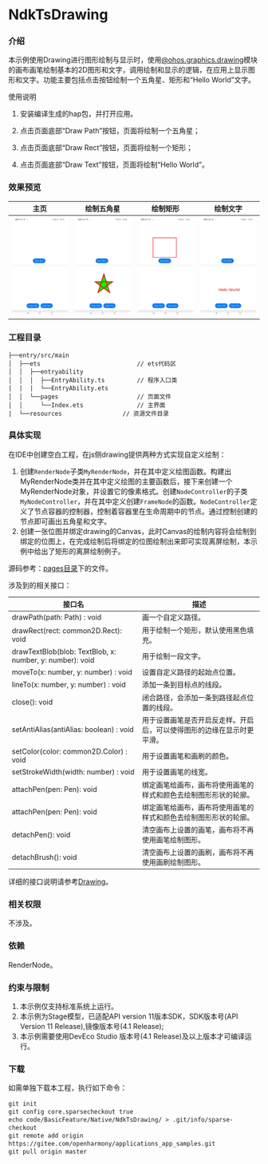 # NdkTsDrawing

### 介绍

本示例使用Drawing进行图形绘制与显示时，使用[@ohos.graphics.drawing](https://docs.openharmony.cn/pages/v4.1/en/application-dev/reference/apis-arkgraphics2d/js-apis-graphics-drawing.md)模块的画布画笔绘制基本的2D图形和文字，调用绘制和显示的逻辑，在应用上显示图形和文字。功能主要包括点击按钮绘制一个五角星、矩形和“Hello World”文字。

使用说明

1. 安装编译生成的hap包，并打开应用。

2. 点击页面底部“Draw Path”按钮，页面将绘制一个五角星；

3. 点击页面底部“Draw Rect”按钮，页面将绘制一个矩形；

4. 点击页面底部“Draw Text”按钮，页面将绘制“Hello World”。

### 效果预览

| 主页                                 | 绘制五角星                                            | 绘制矩形                                            | 绘制文字                                            |
| ------------------------------------ | ----------------------------------------------- | ------------------------------------ | ------------------------------------ |
| ![main](screenshots/Index.jpeg) | ![Draw Path](screenshots/DrawPath.jpeg) | ![Draw Path](screenshots/DrawRect.jpeg) | ![Draw Path](screenshots/DrawText.jpeg) |

### 工程目录

```
├──entry/src/main
│  ├──ets                           // ets代码区
│  │  ├──entryability
│  │  │  ├──EntryAbility.ts         // 程序入口类
|  |  |  └──EntryAbility.ets
│  │  └──pages                      // 页面文件
│  │     └──Index.ets               // 主界面
|  └──resources         	    // 资源文件目录
```

### 具体实现

在IDE中创建空白工程，在js侧drawing提供两种方式实现自定义绘制：
1. 创建`RenderNode`子类`MyRenderNode`，并在其中定义绘图函数。构建出MyRenderNode类并在其中定义绘图的主要函数后，接下来创建一个MyRenderNode对象，并设置它的像素格式。创建`NodeController`的子类`MyNodeController`，并在其中定义创建`FrameNode`的函数。`NodeController`定义了节点容器的控制器，控制着容器里在生命周期中的节点。通过控制创建的节点即可画出五角星和文字。
2. 创建一张位图并绑定drawing的Canvas，此时Canvas的绘制内容将会绘制到绑定的位图上，在完成绘制后将绑定的位图绘制出来即可实现离屏绘制，本示例中给出了矩形的离屏绘制例子。

源码参考：[pages目录](entry/src/main/ets/pages)下的文件。

涉及到的相关接口：


| 接口名 | 描述 | 
| -------- | -------- |
| drawPath(path: Path) : void | 画一个自定义路径。 |
| drawRect(rect: common2D.Rect): void | 用于绘制一个矩形，默认使用黑色填充。 |
| drawTextBlob(blob: TextBlob, x: number, y: number): void | 用于绘制一段文字。 |
| moveTo(x: number, y: number) : void | 设置自定义路径的起始点位置。 |
| lineTo(x: number, y: number) : void | 添加一条到目标点的线段。 |
| close(): void | 闭合路径，会添加一条到路径起点位置的线段。 |
| setAntiAlias(antiAlias: boolean) : void | 用于设置画笔是否开启反走样。开启后，可以使得图形的边缘在显示时更平滑。|
| setColor(color: common2D.Color) : void | 用于设置画笔和画刷的颜色。|
| setStrokeWidth(width: number) : void | 用于设置画笔的线宽。|
| attachPen(pen: Pen): void | 绑定画笔给画布，画布将使用画笔的样式和颜色去绘制图形形状的轮廓。|
| attachPen(pen: Pen): void | 绑定画笔给画布，画布将使用画笔的样式和颜色去绘制图形形状的轮廓。|
| detachPen(): void | 清空画布上设置的画笔，画布将不再使用画笔绘制图形。|
| detachBrush(): void | 清空画布上设置的画刷，画布将不再使用画刷绘制图形。|

详细的接口说明请参考[Drawing](https://docs.openharmony.cn/pages/v4.1/en/application-dev/reference/apis-arkgraphics2d/js-apis-graphics-drawing.md)。

### 相关权限

不涉及。

### 依赖

RenderNode。

### 约束与限制

1. 本示例仅支持标准系统上运行。
2. 本示例为Stage模型，已适配API version 11版本SDK，SDK版本号(API Version 11 Release),镜像版本号(4.1 Release);
3. 本示例需要使用DevEco Studio 版本号(4.1 Release)及以上版本才可编译运行。
### 下载

如需单独下载本工程，执行如下命令：

```
git init
git config core.sparsecheckout true
echo code/BasicFeature/Native/NdkTsDrawing/ > .git/info/sparse-checkout
git remote add origin https://gitee.com/openharmony/applications_app_samples.git
git pull origin master
```